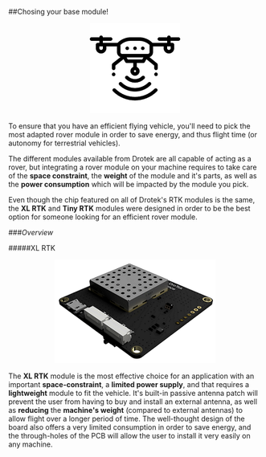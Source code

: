 ##Chosing your base module!


<p align="center">
  <img src="./images/icorover.png?raw=true" alt="Ico rover"/>
</p>


To ensure that you have an efficient flying vehicle, you'll need to pick the most adapted rover module in order to save energy, and thus flight time (or autonomy for terrestrial vehicles).

The different modules available from Drotek are all capable of acting as a rover, but integrating a rover module on your machine requires to take care of the **space constraint**, the **weight** of the module and it's parts, as well as the **power consumption** which will be impacted by the module you pick.

Even though the chip featured on all of Drotek's RTK modules is the same, the **XL RTK** and **Tiny RTK** modules were designed in order to be the best option for someone looking for an efficient rover module.


###_Overview_

#####XL RTK

<p align="center">
  <img src="./images/xl3D.png?raw=true" alt="XL RTK"/>
</p>

The **XL RTK** module is the most effective choice for an application with an important **space-constraint**, a **limited power supply**, and that requires a **lightweight** module to fit the vehicle. It's built-in passive antenna patch will prevent the user from having to buy and install an external antenna, as well as **reducing** the **machine's weight** (compared to external antennas) to allow flight over a longer period of time. The well-thought design of the board also offers a very limited consumption in order to save energy, and the through-holes of the PCB will allow the user to install it very easily on any machine.


